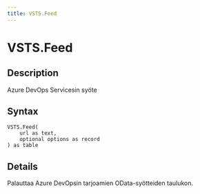 ```yaml
---
title: VSTS.Feed
---
```


# VSTS.Feed


## Description

Azure DevOps Servicesin syöte


## Syntax

```powerquery
VSTS.Feed(
    url as text,
    optional options as record
) as table
```


## Details

Palauttaa Azure DevOpsin tarjoamien OData-syötteiden taulukon.


